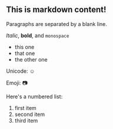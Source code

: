 ## This is markdown content!

Paragraphs are separated by a blank line.

*Italic*, **bold**, and `monospace`

  * this one
  * that one
  * the other one

Unicode: ☺

Emoji: 📷

Here's a numbered list:

 1. first item
 2. second item
 3. third item
